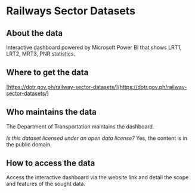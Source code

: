 # Railways Sector Datasets

## About the data 
Interactive dashboard powered by Microsoft Power BI that shows LRT1, LRT2, MRT3, PNR statistics.

## Where to get the data 
[https://dotr.gov.ph/railway-sector-datasets/](https://dotr.gov.ph/railway-sector-datasets/) 

## Who maintains the data 
The Department of Transportation maintains the dashboard.

*Is this dataset licensed under an open data license?* Yes, the content is in the public domain.

## How to access the data 
Access the interactive dashboard via the website link and detail the scope and features of the sought data.